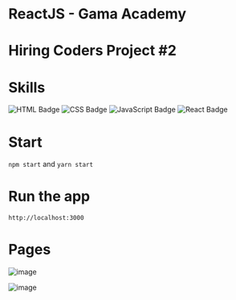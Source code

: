 
# ReactJS - Gama Academy

# Hiring Coders Project #2

# Skills

![HTML Badge](https://img.shields.io/badge/HTML5-E34F26?style=for-the-badge&logo=html5&logoColor=white)
![CSS Badge](https://img.shields.io/badge/CSS3-1572B6?style=for-the-badge&logo=css3&logoColor=white)
![JavaScript Badge](https://img.shields.io/badge/JavaScript-F7DF1E?style=for-the-badge&logo=javascript&logoColor=black)
![React Badge](https://img.shields.io/badge/React-20232A?style=for-the-badge&logo=react&logoColor=61DAFB)

# Start 

`npm start` and `yarn start`

# Run the app

`http://localhost:3000`

# Pages

![image](https://user-images.githubusercontent.com/65916297/127250058-e1cf330a-def3-4e98-a0b7-29e71dfed57a.png)

![image](https://user-images.githubusercontent.com/65916297/127249958-19d53bd6-590c-4ff7-aa1f-5a27ac3aad8f.png)









